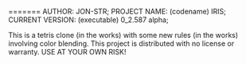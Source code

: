 =======
AUTHOR: JON-STR;
PROJECT NAME: (codename) IRIS;
CURRENT VERSION: (executable) 0_2.587 alpha;

This is a tetris clone (in the works) with some new rules (in the works) involving color blending. 
This project is distributed with no license or warranty. USE AT YOUR OWN RISK!
